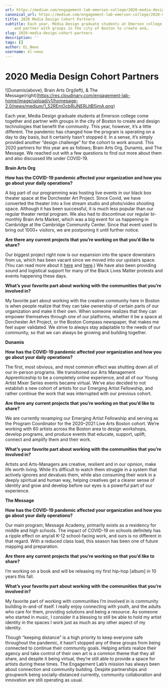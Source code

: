 ```yaml
---
url: https://medium.com/engagement-lab-emerson-college/2020-media-design-cohort-partners-cf3eafd4357d
canonical_url: https://medium.com/engagement-lab-emerson-college/2020-media-design-cohort-partners-cf3eafd4357d
title: 2020 Media Design Cohort Partners
subtitle: Each year, Media Design graduate students at Emerson college come together
    and partner with groups in the city of Boston to create and…
slug: 2020-media-design-cohort-partners
description: ''
tags: []
author: EL_News
username: el-news
---
```


# 2020 Media Design Cohort Partners

![Dunamis(above), Brain Arts Org(left), & The Message(right)]https://res.cloudinary.com/engagement-lab-home/image/upload/v1/homepage-2.0/news/medium/1_52REmOcbRiJNERiJtB5jmA.png)

Each year, Media Design graduate students at Emerson college come together and partner with groups in the city of Boston to create and design technologies that benefit the community. This year, however, it’s a little different. The pandemic has changed how the program is operating on a day to day basis, but it certainly hasn’t stopped it. In a sense, it’s simply provided another “design challenge” for the cohort to work around. This 2020 partners for this year are as follows; Brain Arts Org, Dunamis, and The Message. We reached out with a few questions to find out more about them and also discussed life under COVID-19.

**Brain Arts Org**

**How has the COVID-19 pandemic affected your organization and how you go about your daily operations?**

A big part of our programming was hosting live events in our black box theater space at the Dorchester Art Project. Since Covid, we have converted the theater into a live stream studio and photo/video shooting space. Although it has been successful, it is much less popular than our regular theater rental program. We also had to discontinue our regular bi-monthly Brain Arts Market, which was a big event for us happening in Cambridge at the Cambridge Community Center. Since that event used to bring out 1000+ visitors, we are postponing it until further notice.

**Are there any current projects that you’re working on that you’d like to share?**

Our biggest project right now is our expansion into the space downstairs from us, which has been vacant since we moved into our upstairs space. (You can read more about it [here](https://www.wbur.org/artery/2020/09/16/dorchester-art-project-to-expand) and [here](https://www.dotnews.com/2020/fields-corner-arts-space-set-expand).) We have also been providing sound and logistical support for many of the Black Lives Matter protests and events happening these days.

**What’s your favorite part about working with the communities that you’re involved in?**

My favorite part about working with the creative community here in Boston is when people realize that they can take ownership of certain parts of our organization and make it their own. When someone realizes that they can empower themselves through one of our platforms, whether it be a space at Dorchester Art Project, or the Boston Compass newspaper, that makes me feel super validated. We strive to always stay adaptable to the needs of our community, so that we can always be growing and building together.

**Dunamis**

**How has the COVID-19 pandemic affected your organization and how you go about your daily operations?**

The first, most obvious, and most common effect was shutting down all of our in-person programs. We transitioned our Arts Management Apprenticeship to be a completely online experience, and all of our Young Artist Mixer Series events became virtual. We’ve also decided to not establish a new cohort of artists for our Emerging Artist Fellowship, and rather continue the work that was interrupted with our previous cohort.

**Are there any current projects that you’re working on that you’d like to share?**

We are currently revamping our Emerging Artist Fellowship and serving as the Program Coordinator for the 2020–2021 Live Arts Boston cohort. We’re working with 60 artists across the Boston area to design workshops, develop programs, and produce events that educate, support, uplift, connect and amplify them and their work.

**What’s your favorite part about working with the communities that you’re involved in?**

Artists and Arts-Managers are creative, resilient and in our opinion, make life worth living. While it’s difficult to watch them struggle in a system that actively ignores and devalues them, while also consuming their work in a deeply spiritual and human way, helping creatives get a clearer sense of identity and grow and develop before our eyes is a powerful part of our experience.

**The Message**

**How has the COVID-19 pandemic affected your organization and how you go about your daily operations?**

Our main program, Message Academy, primarily exists as a residency for middle and high schools. The impact of COVID-19 on schools definitely has a ripple effect on any/all K-12 school-facing work, and ours is no different in that regard. With a reduced class load, this season has been one of future mapping and preparation.

**Are there any current projects that you’re working on that you’d like to share?**

I’m working on a book and will be releasing my first hip-hop [album] in 10 years this fall.

**What’s your favorite part about working with the communities that you’re involved in?**

My favorite part of working with communities I’m involved in is community building in-and-of itself. I really enjoy connecting with youth, and the adults who care for them, providing solutions and being a resource. As someone who started in music, I consider it a blessing to still be able to hold my artist identity in the spaces I work just as much as any other aspect of my identity.

Though “keeping distance” is a high priority to keep everyone safe throughout the pandemic, it hasn’t stopped any of these groups from being connected to continue their community goals. Helping artists realize their agency and take control of their own art is a common theme that they all share, and despite it being virtual, they’re still able to provide a space for artists during these times. The Engagement Lab’s mission has always been about connection and community building. Despite partnerships and groupwork being socially-distanced currently, community collaboration and innovation are still operating as usual.
